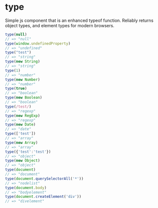 # type

Simple js component that is an enhanced typeof function. Reliably returns object types, and element types for modern browsers.

```javascript
type(null)
// => "null"
type(window.undefinedProperty)
// => "undefined"
type("test")
// => "string"
type(new String)
// => "string"
type(1)
// => "number"
type(new Number)
// => "number"
type(true)
// => "boolean"
type(new Boolean)
// => "boolean"
type(/test/)
// => "regexp"
type(new RegExp)
// => "regexp"
type(new Date)
// => "date"
type(['test'])
// => "array"
type(new Array)
// => "array"
type({'test':'test'})
// => "object"
type(new Object)
// => "object"
type(document)
// => "document"
type(document.querySelectorAll('*'))
// => "nodelist"
type(document.body)
// => "bodyelement"
type(document.createElement('div'))
// => "divelement"
```